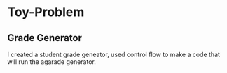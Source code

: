 # Toy-Problem
## Grade Generator
I created a student grade geneator, used control flow to make a code that will run the agarade generator.
